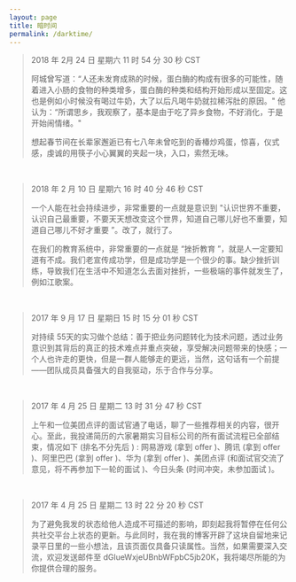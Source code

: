 ```yaml
---
layout: page
title: 暗时间
permalink: /darktime/
---
```


> 2018 年 2月 24 日 星期六 11 时 54 分 30 秒 CST
>
> 阿城曾写道：“人还未发育成熟的时候，蛋白酶的构成有很多的可能性，随着进入小肠的食物的种类增多，蛋白酶的种类和结构开始形成以至固定。这也是例如小时候没有喝过牛奶，大了以后凡喝牛奶就拉稀泻肚的原因。" 他认为：“所谓思乡，我观察了，基本是由于吃了异乡食物，不好消化，于是开始闹情绪。"
> 
> 想起春节间在长辈家邂逅已有七八年未曾吃到的香椿炒鸡蛋，惊喜，仪式感，虔诚的用筷子小心翼翼的夹起一块，入口，索然无味。

<br/>

> 2018 年 2 月 10 日 星期六 16 时 40 分 46 秒 CST
>
> 一个人能在社会持续进步，非常重要的一点就是意识到 "认识世界不重要，认识自己最重要，不要天天想改变这个世界，知道自己哪儿好也不重要，知道自己哪儿不好才重要 ”。改了，就行了。
>
> 在我们的教育系统中，非常重要的一点就是 “挫折教育 ”，就是人一定要知道有不成。我们老宣传成功学，但是成功学是一个很少的事。缺少挫折训练，导致我们在生活中不知道怎么去面对挫折，一些极端的事件就发生了，例如江歌案。

<br/>

> 2017 年 9 月 17 日 星期日 15 时 15 分 01 秒 CST
>
> 对持续  55天的实习做个总结：善于把业务问题转化为技术问题，透过业务意识到其背后的真正的技术难点并重点突破，享受解决问题带来的快感；一个人也许走的更快，但是一群人能够走的更远，当然，这句话有一个前提——团队成员具备强大的自我驱动，乐于合作与分享。

<br/>

> 2017 年 4 月 25 日 星期二 13 时 31 分 47 秒 CST
>
> 上午和一位美团点评的面试官通了电话，聊了一些推荐相关的内容，很开心。至此，我投递简历的六家暑期实习目标公司的所有面试流程已全部结束，情况如下 (排名不分先后 ) : 网易游戏 (拿到 offer )、腾讯 (拿到 offer )、阿里巴巴 (拿到 offer )、华为 (拿到 offer )、美团点评 (和面试官交流了意见，将不再参加下一轮的面试 )、今日头条 (时间冲突，未参加面试 )。

<br/>

> 2017 年 4 月 25 日 星期二 13 时 22 分 20 秒 CST
>
> 为了避免我发的状态给他人造成不可描述的影响，即刻起我将暂停在任何公共社交平台上状态的更新。与此同时，我在我的博客开辟了这块自留地来记录平日里的一些小想法，且该页面仅具备只读属性。当然，如果需要深入交流，欢迎发送邮件至 dGlueWxjeUBnbWFpbC5jb20K，我将竭尽所能的为你提供合理的服务。